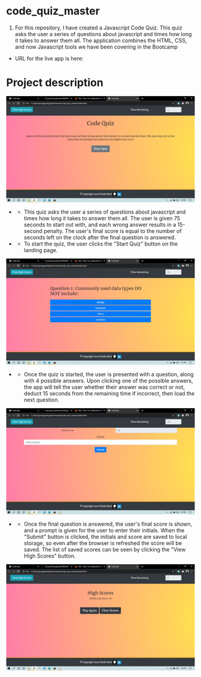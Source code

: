 # code_quiz_master

1. For this repository, I have created a Javascript Code Quiz. This quiz asks the user a series of questions about javascript and times how long it takes to answer them all. The application combines the HTML, CSS, and now Javascript tools we have been covering in the Bootcamp

* URL for the live app is here:


# Project description

![Screenshot of landing page for code quiz](https://github.com/parth167/code_quiz_master/blob/main/assest/image/leding_page.jpg)

* *  This quiz asks the user a series of questions about javascript and times how long it takes to answer them all.  The user is given 75 seconds to start out with, and each wrong answer results in a 15-second penalty. The user's final score is equal to the number of seconds left on the clock after the final question is answered.

* * To start the quiz, the user clicks the "Start Quiz" button on the landing page.

![Screenshot of quiz page](https://github.com/parth167/code_quiz_master/blob/main/assest/image/qize-page.jpg)

* * Once the quiz is started, the user is presented with a question, along with 4 possible answers.  Upon clicking one of the possible answers, the app will tell the user whether their answer was correct or not, deduct 15 seconds from the remaining time if incorrect, then load the next question.

![Screenshot of final page](https://github.com/parth167/code_quiz_master/blob/main/assest/image/finalscore.jpg)

* * Once the final question is answered, the user's final score is shown, and a prompt is given for the user to enter their initials.  When the "Submit" button is clicked, the initials and score are saved to local storage, so even after the browser is refreshed the score will be saved.  The list of saved scores can be seen by clicking the "View High Scores" button.

![Screenshot of highscore page](https://github.com/parth167/code_quiz_master/blob/main/assest/image/highscore.jpg)

